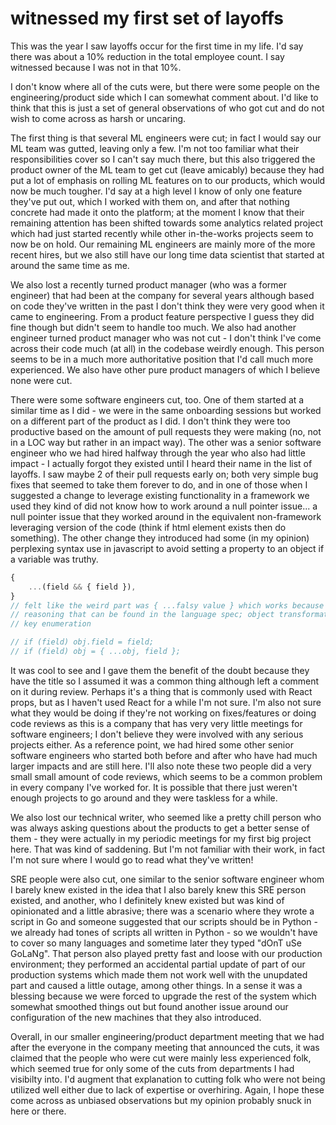 # witnessed my first set of layoffs

This was the year I saw layoffs occur for the first time in my life. I'd say
there was about a 10% reduction in the total employee count. I say witnessed
because I was not in that 10%.

I don't know where all of the cuts were, but there were some people on the
engineering/product side which I can somewhat comment about. I'd like to think
that this is just a set of general observations of who got cut and do not wish
to come across as harsh or uncaring.

The first thing is that several ML engineers were cut; in fact I would say our
ML team was gutted, leaving only a few. I'm not too familiar what their
responsibilities cover so I can't say much there, but this also triggered the
product owner of the ML team to get cut (leave amicably) because they had put a
lot of emphasis on rolling ML features on to our products, which would now be
much tougher. I'd say at a high level I know of only one feature they've put
out, which I worked with them on, and after that nothing concrete had made it
onto the platform; at the moment I know that their remaining attention has been
shifted towards some analytics related project which had just started recently
while other in-the-works projects seem to now be on hold. Our remaining ML
engineers are mainly more of the more recent hires, but we also still have our
long time data scientist that started at around the same time as me.

We also lost a recently turned product manager (who was a former engineer) that
had been at the company for several years although based on code they've written
in the past I don't think they were very good when it came to engineering. From
a product feature perspective I guess they did fine though but didn't seem to
handle too much. We also had another engineer turned product manager who was not
cut - I don't think I've come across their code much (at all) in the codebase
weirdly enough. This person seems to be in a much more authoritative position
that I'd call much more experienced. We also have other pure product managers of
which I believe none were cut.

There were some software engineers cut, too. One of them started at a similar
time as I did - we were in the same onboarding sessions but worked on a
different part of the product as I did. I don't think they were too productive
based on the amount of pull requests they were making (no, not in a LOC way but
rather in an impact way). The other was a senior software engineer who we had
hired halfway through the year who also had little impact - I actually forgot
they existed until I heard their name in the list of layoffs. I saw maybe 2 of
their pull requests early on; both very simple bug fixes that seemed to take
them forever to do, and in one of those when I suggested a change to leverage
existing functionality in a framework we used they kind of did not know how to
work around a null pointer issue... a null pointer issue that they worked around
in the equivalent non-framework leveraging version of the code (think if html
element exists then do something). The other change they introduced had some (in
my opinion) perplexing syntax use in javascript to avoid setting a property to
an object if a variable was truthy.

```js
{
    ...(field && { field }),
}
// felt like the weird part was { ...falsy value } which works because of some
// reasoning that can be found in the language spec; object transformation then
// key enumeration

// if (field) obj.field = field;
// if (field) obj = { ...obj, field };
```

It was cool to see and I gave them the benefit of the doubt because they have
the title so I assumed it was a common thing although left a comment on it
during review. Perhaps it's a thing that is commonly used with React props, but
as I haven't used React for a while I'm not sure. I'm also not sure what they
would be doing if they're not working on fixes/features or doing code reviews as
this is a company that has very very little meetings for software engineers; I
don't believe they were involved with any serious projects either. As a
reference point, we had hired some other senior software engineers who started
both before and after who have had much larger impacts and are still here. I'll
also note these two people did a very small small amount of code reviews, which
seems to be a common problem in every company I've worked for. It is possible
that there just weren't enough projects to go around and they were taskless for
a while.

We also lost our technical writer, who seemed like a pretty chill person who was
always asking questions about the products to get a better sense of them - they
were actually in my periodic meetings for my first big project here. That was
kind of saddening. But I'm not familiar with their work, in fact I'm not sure
where I would go to read what they've written!

SRE people were also cut, one similar to the senior software engineer whom I
barely knew existed in the idea that I also barely knew this SRE person existed,
and another, who I definitely knew existed but was kind of opinionated and a
little abrasive; there was a scenario where they wrote a script in Go and
someone suggested that our scripts should be in Python - we already had tones of
scripts all written in Python - so we wouldn't have to cover so many languages
and sometime later they typed "dOnT uSe GoLaNg". That person also played pretty
fast and loose with our production environment; they performed an accidental
partial update of part of our production systems which made them not work well
with the unupdated part and caused a little outage, among other things. In a
sense it was a blessing because we were forced to upgrade the rest of the system
which somewhat smoothed things out but found another issue around our
configuration of the new machines that they also introduced.

Overall, in our smaller engineering/product department meeting that we had after
the everyone in the company meeting that announced the cuts, it was claimed that
the people who were cut were mainly less experienced folk, which seemed true for
only some of the cuts from departments I had visibilty into. I'd augment that
explanation to cutting folk who were not being utilized well either due to lack
of expertise or overhiring. Again, I hope these come across as unbiased
observations but my opinion probably snuck in here or there.
